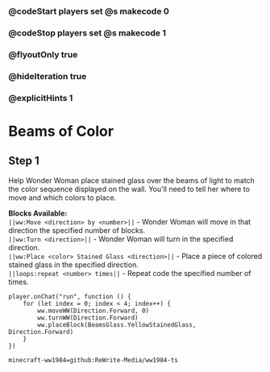 ### @codeStart players set @s makecode 0
### @codeStop players set @s makecode 1

### @flyoutOnly true
### @hideIteration true 
### @explicitHints 1

# Beams of Color

## Step 1
Help Wonder Woman place stained glass over the beams of light to match the color sequence displayed on the wall. You'll need to tell her where to move and which colors to place. 

**Blocks Available:**  
``||ww:Move <direction> by <number>||`` - Wonder Woman will move in that direction the specified number of blocks.  
``||ww:Turn <direction>||`` - Wonder Woman will turn in the specified direction.  
``||ww:Place <color> Stained Glass <direction>||`` - Place a piece of colored stained glass in the specified direction.  
``||loops:repeat <number> times||`` - Repeat code the specified number of times.  

```ghost
player.onChat("run", function () {
    for (let index = 0; index < 4; index++) {
        ww.moveWW(Direction.Forward, 0)
        ww.turnWW(Direction.Forward)
        ww.placeBlock(BeamsGlass.YellowStainedGlass, Direction.Forward)
    }
})
```

```package
minecraft-ww1984=github:ReWrite-Media/ww1984-ts
```